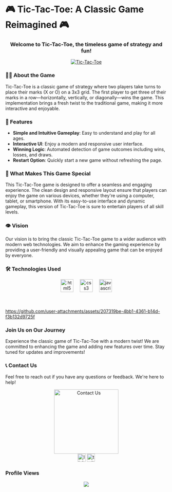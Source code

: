 # 🎮 Tic-Tac-Toe: A Classic Game Reimagined 🎮

### 
<h3 align="center">Welcome to Tic-Tac-Toe, the timeless game of strategy and fun!</h3>

<div align="center">
  <a href="https://imgbb.com/"><img src="https://i.ibb.co/tbLfF6q/Tic-Tac-Toe.jpg" alt="Tic-Tac-Toe" border="0"></a>
</div>

### 👩‍💻 About the Game

Tic-Tac-Toe is a classic game of strategy where two players take turns to place their marks (X or O) on a 3x3 grid. The first player to get three of their marks in a row—horizontally, vertically, or diagonally—wins the game. This implementation brings a fresh twist to the traditional game, making it more interactive and enjoyable.

### 🚀 Features

- **Simple and Intuitive Gameplay**: Easy to understand and play for all ages.
- **Interactive UI**: Enjoy a modern and responsive user interface.
- **Winning Logic**: Automated detection of game outcomes including wins, losses, and draws.
- **Restart Option**: Quickly start a new game without refreshing the page.

### 💪 What Makes This Game Special

This Tic-Tac-Toe game is designed to offer a seamless and engaging experience. The clean design and responsive layout ensure that players can enjoy the game on various devices, whether they're using a computer, tablet, or smartphone. With its easy-to-use interface and dynamic gameplay, this version of Tic-Tac-Toe is sure to entertain players of all skill levels.

### 👁 Vision

Our vision is to bring the classic Tic-Tac-Toe game to a wider audience with modern web technologies. We aim to enhance the gaming experience by providing a user-friendly and visually appealing game that can be enjoyed by everyone.

### 🛠 Technologies Used

<div align="center">
  <img src="https://cdn.jsdelivr.net/gh/devicons/devicon/icons/html5/html5-original-wordmark.svg" height="40" alt="html5 logo"  />
  <img width="12" />
  <img src="https://cdn.jsdelivr.net/gh/devicons/devicon/icons/css3/css3-original-wordmark.svg" height="40" alt="css3 logo"  />
  <img width="12" />
  <img src="https://cdn.jsdelivr.net/gh/devicons/devicon/icons/javascript/javascript-original.svg" height="40" alt="javascript logo"  />
</div>

<br>
<br>

https://github.com/user-attachments/assets/207319be-4bb1-4361-b14d-f3b132d9725f




### Join Us on Our Journey

Experience the classic game of Tic-Tac-Toe with a modern twist! We are committed to enhancing the game and adding new features over time. Stay tuned for updates and improvements!

### 📞 Contact Us

Feel free to reach out if you have any questions or feedback. We're here to help!

<div align="center">
  <img height="200" src="https://media1.giphy.com/media/v1.Y2lkPTc5MGI3NjExZDRrMjdvbTl2NnQ4MHRrZGk4dTA4NWYweGVxOXZzNDdnb2FyaXIweSZlcD12MV9pbnRlcm5hbF9naWZfYnlfaWQmY3Q9Zw/CTX0ivSQbI78A/giphy.gif" alt="Contact Us" />
</div>

<div align="center">
  <img src="https://img.shields.io/static/v1?message=LinkedIn&logo=linkedin&label=&color=0077B5&logoColor=white&labelColor=&style=for-the-badge" height="25" alt="linkedin logo"  />
  <img src="https://img.shields.io/static/v1?message=Twitter&logo=twitter&label=&color=1DA1F2&logoColor=white&labelColor=&style=for-the-badge" height="25" alt="twitter logo"  />
</div>

### Profile Views

<div align="center">
  <img src="https://profile-counter.glitch.me/YOUR_PROFILE/count.svg?"  />
</div>
